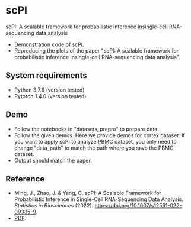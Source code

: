 # scPI
scPI: A scalable framework for probabilistic inference insingle-cell RNA-sequencing data analysis
+ Demonstration code of scPI.
+ Reproducing the plots of the paper "scPI: A scalable framework for probabilistic inference insingle-cell RNA-sequencing data analysis".

## System requirements
+ Python 3.7.6 (version tested)
+ Pytorch 1.4.0 (version tested)

## Demo 
+ Follow the notebooks in "datasets_prepro" to prepare data.
+ Follow the given demos. Here we provide demos for cortex dataset. If you want to apply scPI to analyze PBMC dataset, you only need to change "data_path" to match the path where you save the PBMC dataset.
+ Output should match the paper.

## Reference
+ Ming, J., Zhao, J. & Yang, C. scPI: A Scalable Framework for Probabilistic Inference in Single-Cell RNA-Sequencing Data Analysis. *Statistics in Biosciences* (2022). https://doi.org/10.1007/s12561-022-09335-9. 
+ [PDF](https://rdcu.be/cF7IV).


